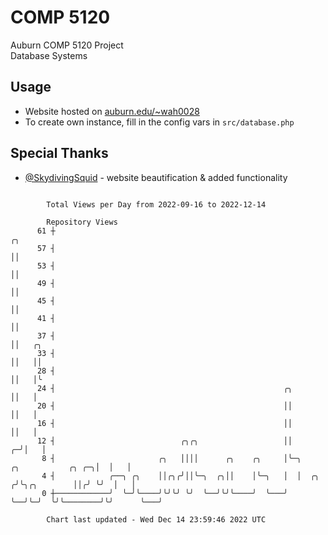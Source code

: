 # COMP 5120
Auburn COMP 5120 Project  
Database Systems

## Usage
- Website hosted on [auburn.edu/~wah0028](https://webhome.auburn.edu/~wah0028/)
- To create own instance, fill in the config vars in `src/database.php`

## Special Thanks
- [@SkydivingSquid](https://github.com/SkydivingSquid) - website beautification & added functionality

```

        Total Views per Day from 2022-09-16 to 2022-12-14

        Repository Views
      61 ┼                                                                                  ╭╮
      57 ┤                                                                                  ││
      53 ┤                                                                                  ││
      49 ┤                                                                                  ││
      45 ┤                                                                                  ││
      41 ┤                                                                                  ││
      37 ┤                                                                                  ││   ╭╮
      33 ┤                                                                                  ││   ││
      28 ┤                                                                                  ││   │╰
      24 ┤                                                   ╭╮                             ││   │
      20 ┤                                                   ││                             ││   │
      16 ┤                                                   ││                             ││   │
      12 ┤                            ╭╮╭╮                   ││                           ╭─╯│   │
       8 ┤                       ╭╮   ││││      ╭╮    ╭╮     │╰─╮      ╭╮           ╭╮ ╭─╮│  │   │
       4 ┤            ╭──╮ ╭╮    ││╭╮╭╯││╰─╮  ╭╮││    │╰─╮   │  │  ╭╮ ╭╯╰╮╭╮        ││╭╯ ╰╯  │   │
       0 ┼────────────╯  ╰─╯╰────╯╰╯╰╯ ╰╯  ╰──╯╰╯╰────╯  ╰───╯  ╰──╯╰─╯  ╰╯╰────────╯╰╯      ╰───╯

        Chart last updated - Wed Dec 14 23:59:46 2022 UTC
        
```
